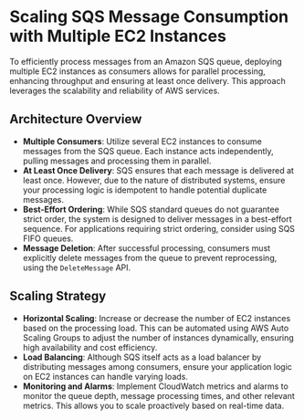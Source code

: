# Scaling SQS Message Consumption with Multiple EC2 Instances

To efficiently process messages from an Amazon SQS queue, deploying multiple EC2 instances as consumers allows for parallel processing, enhancing throughput and ensuring at least once delivery. This approach leverages the scalability and reliability of AWS services.

## Architecture Overview

- **Multiple Consumers**: Utilize several EC2 instances to consume messages from the SQS queue. Each instance acts independently, pulling messages and processing them in parallel.
- **At Least Once Delivery**: SQS ensures that each message is delivered at least once. However, due to the nature of distributed systems, ensure your processing logic is idempotent to handle potential duplicate messages.
- **Best-Effort Ordering**: While SQS standard queues do not guarantee strict order, the system is designed to deliver messages in a best-effort sequence. For applications requiring strict ordering, consider using SQS FIFO queues.
- **Message Deletion**: After successful processing, consumers must explicitly delete messages from the queue to prevent reprocessing, using the `DeleteMessage` API.

## Scaling Strategy

- **Horizontal Scaling**: Increase or decrease the number of EC2 instances based on the processing load. This can be automated using AWS Auto Scaling Groups to adjust the number of instances dynamically, ensuring high availability and cost efficiency.
- **Load Balancing**: Although SQS itself acts as a load balancer by distributing messages among consumers, ensure your application logic on EC2 instances can handle varying loads.
- **Monitoring and Alarms**: Implement CloudWatch metrics and alarms to monitor the queue depth, message processing times, and other relevant metrics. This allows you to scale proactively based on real-time data.